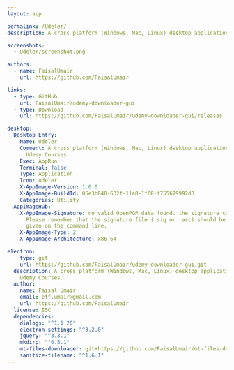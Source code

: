 ```yaml
---
layout: app

permalink: /Udeler/
description: A cross platform (Windows, Mac, Linux) desktop application for downloading Udemy Courses.

screenshots:
  - Udeler/screenshot.png

authors:
  - name: FaisalUmair
    url: https://github.com/FaisalUmair

links:
  - type: GitHub
    url: FaisalUmair/udemy-downloader-gui
  - type: Download
    url: https://github.com/FaisalUmair/udemy-downloader-gui/releases

desktop:
  Desktop Entry:
    Name: Udeler
    Comment: A cross platform (Windows, Mac, Linux) desktop application for downloading
      Udemy Courses.
    Exec: AppRun
    Terminal: false
    Type: Application
    Icon: udeler
    X-AppImage-Version: 1.6.0
    X-AppImage-BuildId: 06e3b840-632f-11a8-1f68-f755679992d3
    Categories: Utility
  AppImageHub:
    X-AppImage-Signature: no valid OpenPGP data found. the signature could not be verified.
      Please remember that the signature file (.sig or .asc) should be the first file
      given on the command line.
    X-AppImage-Type: 2
    X-AppImage-Architecture: x86_64

electron:
    type: git
    url: https://github.com/FaisalUmair/udemy-downloader-gui.git
  description: A cross platform (Windows, Mac, Linux) desktop application for downloading
    Udemy Courses.
  author:
    name: Faisal Umair
    email: eff.umair@gmail.com
    url: https://github.com/FaisalUmair
  license: ISC
  dependencies:
    dialogs: "^1.1.20"
    electron-settings: "^3.2.0"
    jquery: "^3.3.1"
    mkdirp: "^0.5.1"
    mt-files-downloader: git+https://github.com/FaisalUmair/mt-files-downloader-wrapper.git
    sanitize-filename: "^1.6.1"
---
```

